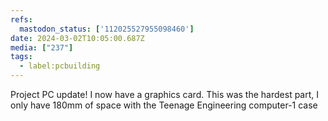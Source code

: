 ```yaml
---
refs:
  mastodon_status: ['112025527955098460']
date: 2024-03-02T10:05:00.687Z
media: ["237"]
tags:
  - label:pcbuilding
---
```


Project PC update! I now have a graphics card. This was the hardest part, I only have 180mm of space with the Teenage Engineering computer-1 case
